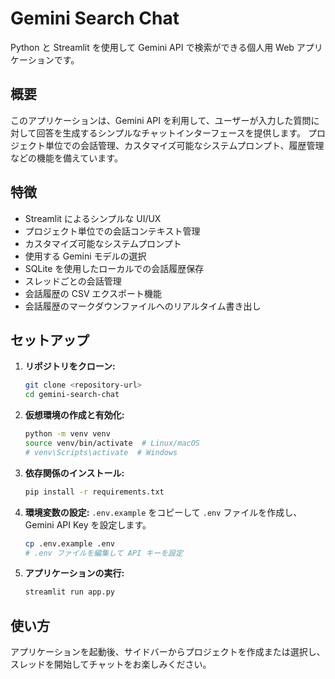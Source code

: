 # Gemini Search Chat

Python と Streamlit を使用して Gemini API で検索ができる個人用 Web アプリケーションです。

## 概要

このアプリケーションは、Gemini API を利用して、ユーザーが入力した質問に対して回答を生成するシンプルなチャットインターフェースを提供します。
プロジェクト単位での会話管理、カスタマイズ可能なシステムプロンプト、履歴管理などの機能を備えています。

## 特徴

- Streamlit によるシンプルな UI/UX
- プロジェクト単位での会話コンテキスト管理
- カスタマイズ可能なシステムプロンプト
- 使用する Gemini モデルの選択
- SQLite を使用したローカルでの会話履歴保存
- スレッドごとの会話管理
- 会話履歴の CSV エクスポート機能
- 会話履歴のマークダウンファイルへのリアルタイム書き出し

## セットアップ

1.  **リポジトリをクローン:**
    ```bash
    git clone <repository-url>
    cd gemini-search-chat
    ```

2.  **仮想環境の作成と有効化:**
    ```bash
    python -m venv venv
    source venv/bin/activate  # Linux/macOS
    # venv\Scripts\activate  # Windows
    ```

3.  **依存関係のインストール:**
    ```bash
    pip install -r requirements.txt
    ```

4.  **環境変数の設定:**
    `.env.example` をコピーして `.env` ファイルを作成し、Gemini API Key を設定します。
    ```bash
    cp .env.example .env
    # .env ファイルを編集して API キーを設定
    ```

5.  **アプリケーションの実行:**
    ```bash
    streamlit run app.py
    ```

## 使い方

アプリケーションを起動後、サイドバーからプロジェクトを作成または選択し、スレッドを開始してチャットをお楽しみください。 
